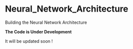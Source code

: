 # Neural_Network_Architecture
Building the Neural Network Architecture


**The Code is Under Development**

It will be updated soon !
